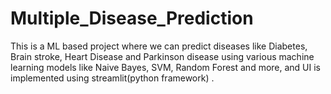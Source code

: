 # Multiple_Disease_Prediction
This is a ML based project where we can predict diseases like Diabetes, Brain stroke, Heart Disease and Parkinson disease using various machine learning models like Naive Bayes, SVM, Random Forest and more, and UI is implemented using streamlit(python framework) .
